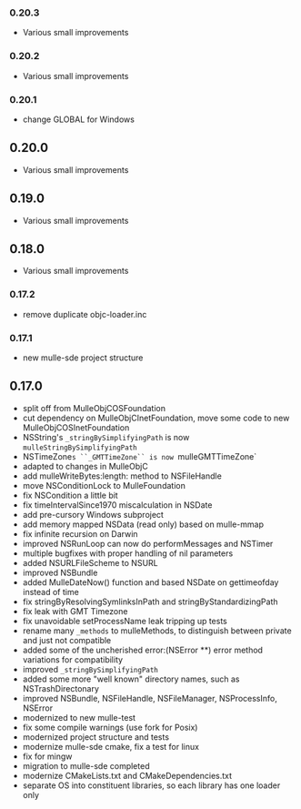 ### 0.20.3

* Various small improvements

### 0.20.2

* Various small improvements

### 0.20.1

* change GLOBAL for Windows

## 0.20.0

* Various small improvements


## 0.19.0

* Various small improvements


## 0.18.0

* Various small improvements


### 0.17.2

* remove duplicate objc-loader.inc

### 0.17.1

* new mulle-sde project structure

## 0.17.0

* split off from MulleObjCOSFoundation
* cut dependency on MulleObjCInetFoundation, move some code to new MulleObjCOSInetFoundation
* NSString's ``_stringBySimplifyingPath`` is now `mulleStringBySimplifyingPath`
* NSTimeZone`s ``_GMTTimeZone`` is now `mulleGMTTimeZone`
* adapted to changes in MulleObjC
* add mulleWriteBytes:length: method to NSFileHandle
* move NSConditionLock to MulleFoundation
* fix NSCondition a little bit
* fix timeIntervalSince1970 miscalculation in NSDate
* add pre-cursory Windows subproject
* add memory mapped NSData (read only) based on mulle-mmap
* fix infinite recursion on Darwin
* improved NSRunLoop can now do performMessages and NSTimer
* multiple bugfixes with proper handling of nil parameters
* added NSURLFileScheme to NSURL
* improved NSBundle
* added MulleDateNow() function and based NSDate on gettimeofday instead of time
* fix stringByResolvingSymlinksInPath and stringByStandardizingPath
* fix leak with GMT Timezone
* fix unavoidable setProcessName leak tripping up tests
* rename many `_methods` to mulleMethods, to distinguish between private and just not compatible
* added some of the uncherished error:(NSError **) error method variations for compatibility
* improved `_stringBySimplifyingPath`
* added some more "well known" directory names, such as NSTrashDirectonary
* improved NSBundle, NSFileHandle, NSFileManager, NSProcessInfo, NSError
* modernized to new mulle-test
* fix some compile warnings (use fork for Posix)
* modernized project structure and tests
* modernize mulle-sde cmake, fix a test for linux
* fix for mingw
* migration to mulle-sde completed
* modernize CMakeLists.txt and CMakeDependencies.txt
* separate OS into constituent libraries, so each library has one loader only
